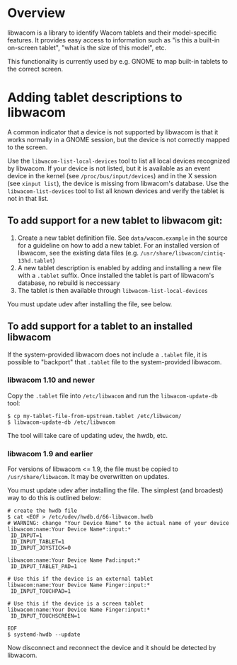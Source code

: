 # Overview

libwacom is a library to identify Wacom tablets and their model-specific
features. It provides easy access to information such as "is this a built-in
on-screen tablet", "what is the size of this model", etc.

This functionality is currently used by e.g. GNOME to map built-in tablets to
the correct screen.

# Adding tablet descriptions to libwacom

A common indicator that a device is not supported by libwacom is that it works
normally in a GNOME session, but the device is not correctly mapped to the
screen.

Use the `libwacom-list-local-devices` tool to list all local devices recognized
by libwacom. If your device is not listed, but it is available as an event
device in the kernel (see `/proc/bus/input/devices`) and in the X session (see
`xinput list`), the device is missing from libwacom's database.
Use the `libwacom-list-devices` tool to list all known devices and verify
the tablet is not in that list.

## To add support for a new tablet to libwacom git:

1. Create a new tablet definition file. See `data/wacom.example` in the source
   for a guideline on how to add a new tablet. For an installed version of
   libwacom, see the existing data files (e.g.
   `/usr/share/libwacom/cintiq-13hd.tablet`)
2. A new tablet description is enabled by adding and installing a new file with
   a `.tablet` suffix. Once installed the tablet is part of libwacom's
   database, no rebuild is neccessary
3. The tablet is then available through `libwacom-list-local-devices`

You must update udev after installing the file, see below.

## To add support for a tablet to an installed libwacom

If the system-provided libwacom does not include a `.tablet` file, it is
possible to "backport" that `.tablet` file to the system-provided libwacom.

### libwacom 1.10 and newer

Copy the `.tablet` file into `/etc/libwacom` and run the
`libwacom-update-db` tool:

```
$ cp my-tablet-file-from-upstream.tablet /etc/libwacom/
$ libwacom-update-db /etc/libwacom
```

The tool will take care of updating udev, the hwdb, etc.

### libwacom 1.9 and earlier

For versions of libwacom <= 1.9, the file must be copied to
`/usr/share/libwacom`. It may be overwritten on updates.

You must update udev after installing the file. The simplest (and broadest)
way to do this is outlined below:

```
# create the hwdb file
$ cat <EOF > /etc/udev/hwdb.d/66-libwacom.hwdb
# WARNING: change "Your Device Name" to the actual name of your device
libwacom:name:Your Device Name*:input:*
 ID_INPUT=1
 ID_INPUT_TABLET=1
 ID_INPUT_JOYSTICK=0

libwacom:name:Your Device Name Pad:input:*
 ID_INPUT_TABLET_PAD=1

# Use this if the device is an external tablet
libwacom:name:Your Device Name Finger:input:*
 ID_INPUT_TOUCHPAD=1

# Use this if the device is a screen tablet
libwacom:name:Your Device Name Finger:input:*
 ID_INPUT_TOUCHSCREEN=1

EOF
$ systemd-hwdb --update
```
Now disconnect and reconnect the device and it should be detected by libwacom.
